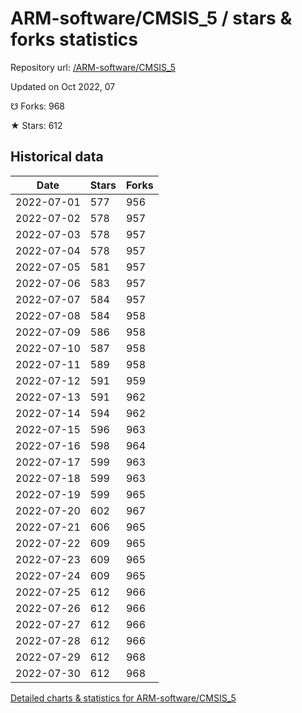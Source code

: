 # ARM-software/CMSIS_5 / stars & forks statistics

Repository url: [/ARM-software/CMSIS_5](https://github.com/ARM-software/CMSIS_5)

Updated on Oct 2022, 07

☋ Forks: 968

★ Stars: 612

## Historical data
| Date | Stars | Forks |
|------|-------|-------|
| 2022-07-01 | 577 | 956 | 
| 2022-07-02 | 578 | 957 | 
| 2022-07-03 | 578 | 957 | 
| 2022-07-04 | 578 | 957 | 
| 2022-07-05 | 581 | 957 | 
| 2022-07-06 | 583 | 957 | 
| 2022-07-07 | 584 | 957 | 
| 2022-07-08 | 584 | 958 | 
| 2022-07-09 | 586 | 958 | 
| 2022-07-10 | 587 | 958 | 
| 2022-07-11 | 589 | 958 | 
| 2022-07-12 | 591 | 959 | 
| 2022-07-13 | 591 | 962 | 
| 2022-07-14 | 594 | 962 | 
| 2022-07-15 | 596 | 963 | 
| 2022-07-16 | 598 | 964 | 
| 2022-07-17 | 599 | 963 | 
| 2022-07-18 | 599 | 963 | 
| 2022-07-19 | 599 | 965 | 
| 2022-07-20 | 602 | 967 | 
| 2022-07-21 | 606 | 965 | 
| 2022-07-22 | 609 | 965 | 
| 2022-07-23 | 609 | 965 | 
| 2022-07-24 | 609 | 965 | 
| 2022-07-25 | 612 | 966 | 
| 2022-07-26 | 612 | 966 | 
| 2022-07-27 | 612 | 966 | 
| 2022-07-28 | 612 | 966 | 
| 2022-07-29 | 612 | 968 | 
| 2022-07-30 | 612 | 968 | 


[Detailed charts & statistics for ARM-software/CMSIS_5](https://reviewgithub.com/rep/ARM-software/CMSIS_5)
